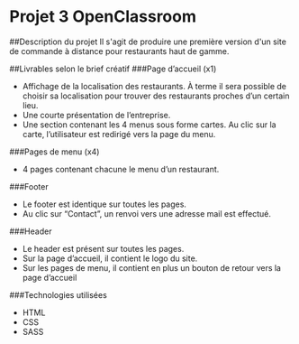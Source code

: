 # Projet 3 OpenClassroom

##Description du projet
Il s'agit de produire une première version d'un site de commande à distance pour restaurants haut de gamme.

##Livrables selon le brief créatif
###Page d’accueil (x1) 
-  Affichage de la localisation des restaurants. À terme il sera possible de choisir sa 
localisation pour trouver des restaurants proches d’un certain lieu. 
-  Une courte présentation de l’entreprise. 
-  Une section contenant les 4 menus sous forme cartes. Au clic sur la carte, 
l’utilisateur est redirigé vers la page du menu.  
 
###Pages de menu (x4) 
-  4 pages contenant chacune le menu d’un restaurant. 
 
 
###Footer 
-  Le footer est identique sur toutes les pages. 
-  Au clic sur “Contact”, un renvoi vers une adresse mail est effectué. 
 
###Header 
-  Le header est présent sur toutes les pages. 
-  Sur la page d’accueil, il contient le logo du site. 
-  Sur les pages de menu, il contient en plus un bouton de retour vers la page d’accueil 
 
 
###Technologies utilisées
- HTML
- CSS
- SASS